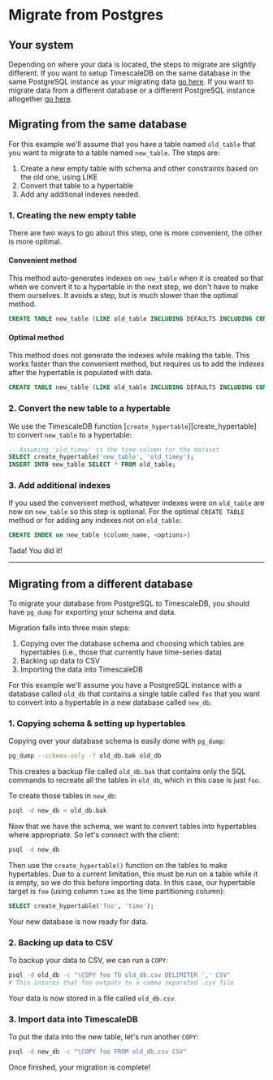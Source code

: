 # Migrate from Postgres

## Your system

Depending on where your data is located, the steps to migrate are slightly
different.  If you want to setup TimescaleDB on the same database in the same
PostgreSQL instance as your migrating data [go here](#same-db).  If you want to
migrate data from a different database or a different PostgreSQL instance
altogether [go here](#different-db).

## Migrating from the same database <a id="same-db"></a>

For this example we'll assume that you have a table named `old_table` that you
want to migrate to a table named `new_table`.  The steps are:

1. Create a new empty table with schema and other constraints based on the
old one, using LIKE
1. Convert that table to a hypertable
1. Add any additional indexes needed.

### 1. Creating the new empty table

There are two ways to go about this step, one is more convenient, the other is
more optimal.

#### Convenient method

This method auto-generates indexes on `new_table` when it is created so that
when we convert it to a hypertable in the next step, we don't have to make them
ourselves.  It avoids a step, but is much slower than the optimal method.

```sql
CREATE TABLE new_table (LIKE old_table INCLUDING DEFAULTS INCLUDING CONSTRAINTS INCLUDING INDEXES);
```

#### Optimal method

This method does not generate the indexes while making the table.  This works
faster than the convenient method, but requires us to add the indexes after the
hypertable is populated with data.

```sql
CREATE TABLE new_table (LIKE old_table INCLUDING DEFAULTS INCLUDING CONSTRAINTS EXCLUDING INDEXES);
```

### 2. Convert the new table to a hypertable

We use the TimescaleDB function [`create_hypertable`][create_hypertable] to convert `new_table` to a hypertable:

```sql
-- Assuming 'old_timey' is the time column for the dataset
SELECT create_hypertable('new_table', 'old_timey');
INSERT INTO new_table SELECT * FROM old_table;
```

### 3. Add additional indexes

If you used the convenient method, whatever indexes were on `old_table` are now
on `new_table` so this step is optional. For the optimal `CREATE TABLE` method
or for adding any indexes not on `old_table`:

```sql
CREATE INDEX on new_table (column_name, <options>)
```

Tada!  You did it!

---

## Migrating from a different database <a id="different-db"></a>

To migrate your database from PostgreSQL to TimescaleDB, you should have
`pg_dump` for exporting your schema and data.

Migration falls into three main steps:

1. Copying over the database schema and choosing which tables are hypertables
(i.e., those that currently have time-series data)
1. Backing up data to CSV
1. Importing the data into TimescaleDB

For this example we'll assume you have a PostgreSQL instance with a database
called `old_db` that contains a single table called `foo` that you want to
convert into a hypertable in a new database called `new_db`.  

### 1. Copying schema & setting up hypertables

Copying over your database schema is easily done with `pg_dump`:
```bash
pg_dump --schema-only -f old_db.bak old_db
```

This creates a backup file called `old_db.bak` that contains only the
SQL commands to recreate all the tables in `old_db`, which in this case is just
`foo`.

To create those tables in `new_db`:
```bash
psql -d new_db < old_db.bak
```

Now that we have the schema, we want to convert tables into hypertables
where appropriate. So let's connect with the client:
```bash
psql -d new_db
```
Then use the `create_hypertable()` function on the tables to make hypertables.
Due to a current limitation, this must be run on a table while it is empty, so
we do this before importing data. In this case, our hypertable target is
`foo` (using column `time` as the time partitioning column):
```sql
SELECT create_hypertable('foo', 'time');
```

Your new database is now ready for data.

### 2. Backing up data to CSV

To backup your data to CSV, we can run a `COPY`:

```bash
psql -d old_db -c "\COPY foo TO old_db.csv DELIMITER ',' CSV"
# This insures that foo outputs to a comma separated .csv file
```

Your data is now stored in a file called `old_db.csv`.

### 3. Import data into TimescaleDB

To put the data into the new table, let's run another `COPY`:

```bash
psql -d new_db -c "\COPY foo FROM old_db.csv CSV"
```

Once finished, your migration is complete!
